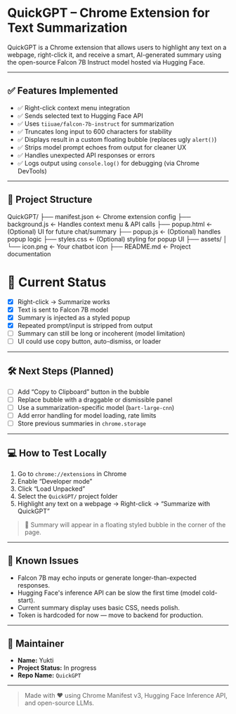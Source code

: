 # QuickGPT – Chrome Extension for Text Summarization

QuickGPT is a Chrome extension that allows users to highlight any text on a webpage, right-click it, and receive a smart, AI-generated summary using the open-source Falcon 7B Instruct model hosted via Hugging Face.

---

## ✅ Features Implemented

- ✅ Right-click context menu integration
- ✅ Sends selected text to Hugging Face API
- ✅ Uses `tiiuae/falcon-7b-instruct` for summarization
- ✅ Truncates long input to 600 characters for stability
- ✅ Displays result in a custom floating bubble (replaces ugly `alert()`)
- ✅ Strips model prompt echoes from output for cleaner UX
- ✅ Handles unexpected API responses or errors
- ✅ Logs output using `console.log()` for debugging (via Chrome DevTools)

---

## 📂 Project Structure

QuickGPT/
├── manifest.json        ← Chrome extension config
├── background.js        ← Handles context menu & API calls
├── popup.html           ← (Optional) UI for future chat/summary
├── popup.js             ← (Optional) handles popup logic
├── styles.css           ← (Optional) styling for popup UI
├── assets/
│   └── icon.png         ← Your chatbot icon
├── README.md            ← Project documentation



# 🧪 Current Status

- [x] Right-click → Summarize works
- [x] Text is sent to Falcon 7B model
- [x] Summary is injected as a styled popup
- [x] Repeated prompt/input is stripped from output
- [ ] Summary can still be long or incoherent (model limitation)
- [ ] UI could use copy button, auto-dismiss, or loader

---

## 🛠️ Next Steps (Planned)

- [ ] Add “Copy to Clipboard” button in the bubble
- [ ] Replace bubble with a draggable or dismissible panel
- [ ] Use a summarization-specific model (`bart-large-cnn`)
- [ ] Add error handling for model loading, rate limits
- [ ] Store previous summaries in `chrome.storage`

---

## 💻 How to Test Locally

1. Go to `chrome://extensions` in Chrome
2. Enable “Developer mode”
3. Click “Load Unpacked”
4. Select the `QuickGPT/` project folder
5. Highlight any text on a webpage → Right-click → “Summarize with QuickGPT”

> 🧠 Summary will appear in a floating styled bubble in the corner of the page.

---

## 🧠 Known Issues

- Falcon 7B may echo inputs or generate longer-than-expected responses.
- Hugging Face's inference API can be slow the first time (model cold-start).
- Current summary display uses basic CSS, needs polish.
- Token is hardcoded for now — move to backend for production.

---

## 👤 Maintainer

- **Name:** Yukti  
- **Project Status:** In progress  
- **Repo Name:** `QuickGPT`

---

> Made with ❤️ using Chrome Manifest v3, Hugging Face Inference API, and open-source LLMs.